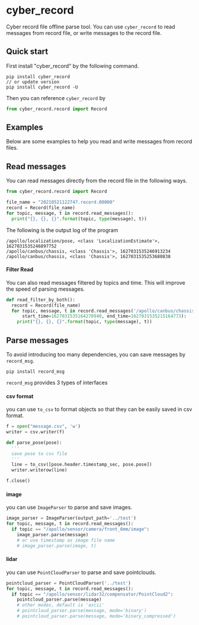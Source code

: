 # cyber_record
Cyber record file offline parse tool. You can use `cyber_record` to read messages from record file, or write messages to the record file.

## Quick start
First install "cyber_record" by the following command.
```
pip install cyber_record
// or update version
pip install cyber_record -U
```

Then you can reference `cyber_record` by
```python
from cyber_record.record import Record
```


## Examples
Below are some examples to help you read and write messages from record files.

## Read messages
You can read messages directly from the record file in the following ways.
```python
from cyber_record.record import Record

file_name = "20210521122747.record.00000"
record = Record(file_name)
for topic, message, t in record.read_messages():
  print("{}, {}, {}".format(topic, type(message), t))
```

The following is the output log of the program
```
/apollo/localization/pose, <class 'LocalizationEstimate'>, 1627031535246897752
/apollo/canbus/chassis, <class 'Chassis'>, 1627031535246913234
/apollo/canbus/chassis, <class 'Chassis'>, 1627031535253680838
```

#### Filter Read
You can also read messages filtered by topics and time. This will improve the speed of parsing messages.
```python
def read_filter_by_both():
  record = Record(file_name)
  for topic, message, t in record.read_messages('/apollo/canbus/chassis', \
      start_time=1627031535164278940, end_time=1627031535215164773):
    print("{}, {}, {}".format(topic, type(message), t))
```


## Parse messages
To avoid introducing too many dependencies, you can save messages by `record_msg`.
```
pip install record_msg
```

`record_msg` provides 3 types of interfaces

#### csv format
you can use `to_csv` to format objects so that they can be easily saved in csv format.
```python
f = open("message.csv", 'w')
writer = csv.writer(f)

def parse_pose(pose):
  '''
  save pose to csv file
  '''
  line = to_csv([pose.header.timestamp_sec, pose.pose])
  writer.writerow(line)

f.close()
```

#### image
you can use `ImageParser` to parse and save images.
```python
image_parser = ImageParser(output_path='../test')
for topic, message, t in record.read_messages():
  if topic == "/apollo/sensor/camera/front_6mm/image":
    image_parser.parse(message)
    # or use timestamp as image file name
    # image_parser.parse(image, t)
```

#### lidar
you can use `PointCloudParser` to parse and save pointclouds.
```python
pointcloud_parser = PointCloudParser('../test')
for topic, message, t in record.read_messages():
  if topic == "/apollo/sensor/lidar32/compensator/PointCloud2":
    pointcloud_parser.parse(message)
    # other modes, default is 'ascii'
    # pointcloud_parser.parse(message, mode='binary')
    # pointcloud_parser.parse(message, mode='binary_compressed')
```
